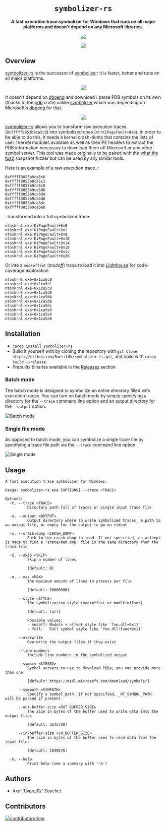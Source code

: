 <div align='center'>
  <h1><code>symbolizer-rs</code></h1>
  <p>
    <strong>A fast execution trace symbolizer for Windows that runs on all major platforms and doesn't depend on any Microsoft libraries.</strong>
  </p>
  <p>
    <img src='https://github.com/0vercl0k/symbolizer-rs/workflows/Builds/badge.svg'/>
  </p>
  <p>
    <img src='https://github.com/0vercl0k/symbolizer-rs/raw/main/pics/symbolizer-rs.webp'/>
  </p>
</div>

## Overview

[symbolizer-rs](https://github.com/0vercl0k/symbolizer-rs) is the successor of [symbolizer](https://github.com/0vercl0k/symbolizer): it is faster, better and runs on all major platforms.

<p align='center'>
<img src='https://github.com/0vercl0k/symbolizer-rs/raw/main/pics/symbolizer-rs-symbolizer.webp'>
</p>

It doesn't depend on [dbgeng](https://docs.microsoft.com/en-us/windows-hardware/drivers/debugger/debugger-engine-api-overview) and download / parse PDB symbols on its own (thanks to the [pdb](https://github.com/getsentry/pdb) crate) unlike [symbolizer](https://github.com/0vercl0k/symbolizer) which was depending on Microsoft's [dbgeng](https://docs.microsoft.com/en-us/windows-hardware/drivers/debugger/debugger-engine-api-overview) for that.

<p align='center'>
<img src='https://github.com/0vercl0k/symbolizer-rs/raw/main/pics/symbolizer-rs-download.webp'>
</p>

[symbolizer-rs](https://github.com/0vercl0k/symbolizer-rs) allows you to transform raw execution traces (`0xfffff8053b9ca5c0`) into symbolized ones (`nt!KiPageFault+0x0`). In order to be able to do this, it needs a kernel crash-dump that contains the lists of user / kernel modules available as well as their PE headers to extract the PDB information necessary to download them off Microsoft or any other symbol server. This tool was made originally to be paired with the [what the fuzz](https://github.com/0vercl0k/wtf) snapshot fuzzer but can be used by any similar tools.

Here is an example of a raw execution trace..:

```text
0xfffff8053b9ca5c0
0xfffff8053b9ca5c1
0xfffff8053b9ca5c8
0xfffff8053b9ca5d0
0xfffff8053b9ca5d4
0xfffff8053b9ca5d8
0xfffff8053b9ca5dc
0xfffff8053b9ca5e0
```

..transformed into a full symbolized trace:

```text
ntoskrnl.exe!KiPageFault+0x0
ntoskrnl.exe!KiPageFault+0x1
ntoskrnl.exe!KiPageFault+0x8
ntoskrnl.exe!KiPageFault+0x10
ntoskrnl.exe!KiPageFault+0x14
ntoskrnl.exe!KiPageFault+0x18
ntoskrnl.exe!KiPageFault+0x1c
ntoskrnl.exe!KiPageFault+0x20
```

Or into a `mod+offset` (*modoff*) trace to load it into [Lighthouse](https://github.com/gaasedelen/lighthouse) for code-coverage exploration:

```text
ntoskrnl.exe+0x1ca5c0
ntoskrnl.exe+0x1ca5c1
ntoskrnl.exe+0x1ca5c8
ntoskrnl.exe+0x1ca5d0
ntoskrnl.exe+0x1ca5d4
ntoskrnl.exe+0x1ca5d8
ntoskrnl.exe+0x1ca5dc
ntoskrnl.exe+0x1ca5e0
ntoskrnl.exe+0x1ca5e4
ntoskrnl.exe+0x1ca5e8
```

## Installation

- `cargo install symbolizer-rs`
- Build it yourself with by cloning the repository with `git clone https://github.com/0vercl0k/symbolizer-rs.git`, and build with `cargo build --release`.
- Prebuilts binaries available in the [Releases](https://github.com/0vercl0k/symbolizer-rs/releases/) section

### Batch mode

The batch mode is designed to symbolize an entire directory filled with execution traces. You can turn on batch mode by simply specifying a directory for the `--trace` command line option and an output directory for the `--output` option.

![Batch mode](https://github.com/0vercl0k/symbolizer-rs/raw/main/pics/batch.webp)

### Single file mode

As opposed to batch mode, you can symbolize a single trace file by specifying a trace file path via the `--trace` command line option.

![Single mode](https://github.com/0vercl0k/symbolizer-rs/raw/main/pics/single.webp)

## Usage

```text
A fast execution trace symbolizer for Windows.

Usage: symbolizer-rs.exe [OPTIONS] --trace <TRACE>

Options:
  -t, --trace <TRACE>
          Directory path full of traces or single input trace file

  -o, --output <OUTPUT>
          Output directory where to write symbolized traces, a path to an output file, or empty for the output to go on stdout

  -c, --crash-dump <CRASH_DUMP>
          Path to the crash-dump to load. If not specified, an attempt is made to find a 'state/mem.dmp' file in the same directory than the trace file

  -s, --skip <SKIP>
          Skip a number of lines

          [default: 0]

  -m, --max <MAX>
          The maximum amount of lines to process per file

          [default: 20000000]

      --style <STYLE>
          The symbolization style (mod+offset or mod!f+offset)

          [default: full]

          Possible values:
          - modoff: Module + offset style like `foo.dll+0x11`
          - full:   Full symbol style like `foo.dll!func+0x11`

      --overwrite
          Overwrite the output files if they exist

      --line-numbers
          Include line numbers in the symbolized output

      --symsrv <SYMSRV>
          Symbol servers to use to download PDBs; you can provide more than one

          [default: https://msdl.microsoft.com/download/symbols/]

      --sympath <SYMPATH>
          Specify a symbol path. If not specified, _NT_SYMBOL_PATH will be parsed if present

      --out-buffer-size <OUT_BUFFER_SIZE>
          The size in bytes of the buffer used to write data into the output files

          [default: 3145728]

      --in-buffer-size <IN_BUFFER_SIZE>
          The size in bytes of the buffer used to read data from the input files

          [default: 1048576]

  -h, --help
          Print help (see a summary with '-h')
```

## Authors

* Axel '[0vercl0k](https://twitter.com/0vercl0k)' Souchet

## Contributors

[ ![contributors-img](https://contrib.rocks/image?repo=0vercl0k/symbolizer-rs) ](https://github.com/0vercl0k/symbolizer-rs/graphs/contributors)
